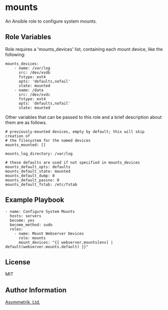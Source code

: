 mounts
======

An Ansible role to configure system mounts.

Role Variables
--------------

Role requires a 'mounts_devices' list, containing each mount device, like the following:

    mounts_devices:
        - name: /var/log
          src: /dev/xvdb
          fstype: ext4
          opts: 'defaults,nofail'
          state: mounted
        - name: /data
          src: /dev/xvdc
          fstype: ext4
          opts: 'defaults,nofail'
          state: mounted

Other variables that can be passed to this role and a brief description about
them are as follows.

    # previously-mounted devices, empty by default; this will skip creation of
    # the filesystem for the named devices
    mounts_mounted: []

    mounts_log_directory: /var/log

    # these defaults are used if not specified in mounts_devices
    mounts_default_opts: defaults
    mounts_default_state: mounted
    mounts_default_dump: 0
    mounts_default_passno: 0
    mounts_default_fstab: /etc/fstab

Example Playbook
----------------

    - name: Configure System Mounts
      hosts: servers
      become: yes
      become_method: sudo
      roles:
        - name: Mount Webserver Devices
          role: mounts
          mount_devices: "{{ webserver.mounts[env] | default(webserver.mounts.default) }}"

License
-------

MIT

Author Information
------------------

[Asymmetrik, Ltd.](https://www.asymmetrik.com/)
